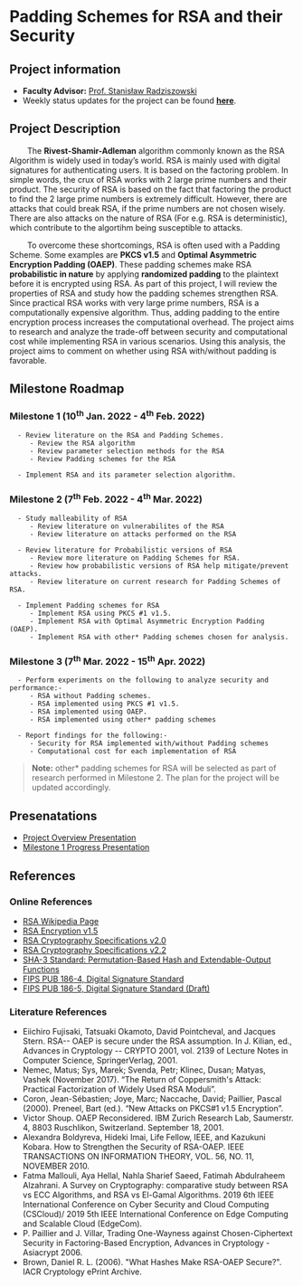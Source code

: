 # Padding Schemes for RSA and their Security

## Project information
   - **Faculty Advisor:** [Prof. Stanisław Radziszowski](https://www.cs.rit.edu/~spr/)
   - Weekly status updates for the project can be found [**here**](weeklyStatus.md).


## Project Description
&nbsp;&nbsp;&nbsp;&nbsp;&nbsp;&nbsp;&nbsp;&nbsp;The **Rivest-Shamir-Adleman** algorithm commonly known as the RSA Algorithm is widely used in today’s world. RSA is mainly used with digital signatures for authenticating users. It is based on the factoring problem. In simple words, the crux of RSA works with 2 large prime numbers and their product. The security of RSA is based on the fact that factoring the product to find the 2 large prime numbers is extremely difficult. However, there are attacks that could break RSA, if the prime numbers are not chosen wisely. There are also attacks on the nature of RSA (For e.g. RSA is deterministic), which contribute to the algortihm being susceptible to attacks.
   
&nbsp;&nbsp;&nbsp;&nbsp;&nbsp;&nbsp;&nbsp;&nbsp;To overcome these shortcomings, RSA is often used with a Padding Scheme. Some examples are **PKCS v1.5** and **Optimal Asymmetric Encryption Padding (OAEP)**. These padding schemes make RSA **probabilistic in nature** by applying **randomized padding** to the plaintext before it is encrypted using RSA. As part of this project, I will review the properties of RSA and study how the padding schemes strengthen RSA. Since practical RSA works with very large prime numbers, RSA is a computationally expensive algorithm. Thus, adding padding to the entire encryption process increases the computational overhead. The project aims to research and analyze the trade-off between security and computational cost while implementing RSA in various scenarios. Using this analysis, the project aims to comment on whether using RSA with/without padding is favorable.


## Milestone Roadmap
### Milestone 1 (10<sup>th</sup> Jan. 2022 - 4<sup>th</sup> Feb. 2022)
      - Review literature on the RSA and Padding Schemes.
         - Review the RSA algorithm
         - Review parameter selection methods for the RSA
         - Review Padding schemes for the RSA

      - Implement RSA and its parameter selection algorithm.

### Milestone 2 (7<sup>th</sup> Feb. 2022 - 4<sup>th</sup> Mar. 2022)
      - Study malleability of RSA
         - Review literature on vulnerabilites of the RSA
         - Review literature on attacks performed on the RSA

      - Review literature for Probabilistic versions of RSA
         - Review more literature on Padding Schemes for RSA.
         - Review how probabilistic versions of RSA help mitigate/prevent attacks.
         - Review literature on current research for Padding Schemes of RSA.

      - Implement Padding schemes for RSA
         - Implement RSA using PKCS #1 v1.5.
         - Implement RSA with Optimal Asymmetric Encryption Padding (OAEP).
         - Implement RSA with other* Padding schemes chosen for analysis.

### Milestone 3 (7<sup>th</sup> Mar. 2022 - 15<sup>th</sup> Apr. 2022)
      - Perform experiments on the following to analyze security and performance:-
         - RSA without Padding schemes.
         - RSA implemented using PKCS #1 v1.5.
         - RSA implemented using OAEP.
         - RSA implemented using other* padding schemes

      - Report findings for the following:-
         - Security for RSA implemented with/without Padding schemes
         - Computational cost for each implementation of RSA

> **Note:** other* padding schemes for RSA will be selected as part of research performed in Milestone 2. The plan for the project will be updated accordingly.

## Presenatations
   - [Project Overview Presentation](pop.pdf)
   - [Milestone 1 Progress Presentation](ppt_021022.pdf)

## References
### Online References
   - [RSA Wikipedia Page](https://en.wikipedia.org/wiki/RSA_(cryptosystem))
   - [RSA Encryption v1.5](https://datatracker.ietf.org/doc/html/rfc2313)
   - [RSA Cryptography Specifications v2.0](https://datatracker.ietf.org/doc/html/rfc2437)
   - [RSA Cryptography Specifications v2.2](https://datatracker.ietf.org/doc/html/rfc8017)
   - [SHA-3 Standard: Permutation-Based Hash and Extendable-Output Functions](https://nvlpubs.nist.gov/nistpubs/FIPS/NIST.FIPS.202.pdf)
   - [FIPS PUB 186-4, Digital Signature Standard](https://nvlpubs.nist.gov/nistpubs/FIPS/NIST.FIPS.186-4.pdf)
   - [FIPS PUB 186-5, Digital Signature Standard (Draft)](https://nvlpubs.nist.gov/nistpubs/FIPS/NIST.FIPS.186-5-draft.pdf)

### Literature References
   - Eiichiro Fujisaki, Tatsuaki Okamoto, David Pointcheval, and Jacques Stern. RSA-- OAEP is secure under the RSA assumption. In J. Kilian, ed., Advances in Cryptology -- CRYPTO 2001, vol. 2139 of Lecture Notes in Computer Science, SpringerVerlag, 2001.
   - Nemec, Matus; Sys, Marek; Svenda, Petr; Klinec, Dusan; Matyas, Vashek (November 2017). “The Return of Coppersmith's Attack: Practical Factorization of Widely Used RSA Moduli”.
   - Coron, Jean-Sébastien; Joye, Marc; Naccache, David; Paillier, Pascal (2000). Preneel, Bart (ed.). “New Attacks on PKCS#1 v1.5 Encryption”.
   - Victor Shoup. OAEP Reconsidered. IBM Zurich Research Lab, Saumerstr. 4, 8803 Ruschlikon, Switzerland. September 18, 2001.
   - Alexandra Boldyreva, Hideki Imai, Life Fellow, IEEE, and Kazukuni Kobara. How to Strengthen the Security of RSA-OAEP. IEEE TRANSACTIONS ON INFORMATION THEORY, VOL. 56, NO. 11, NOVEMBER 2010.
   - Fatma Mallouli, Aya Hellal, Nahla Sharief Saeed, Fatimah Abdulraheem Alzahrani. A Survey on Cryptography: comparative study between RSA vs ECC Algorithms, and RSA vs El-Gamal Algorithms. 2019 6th IEEE International Conference on Cyber Security and Cloud Computing (CSCloud)/ 2019 5th IEEE International Conference on Edge Computing and Scalable Cloud (EdgeCom).
   - P. Paillier and J. Villar, Trading One-Wayness against Chosen-Ciphertext Security in Factoring-Based Encryption, Advances in Cryptology - Asiacrypt 2006.
   - Brown, Daniel R. L. (2006). "What Hashes Make RSA-OAEP Secure?". IACR Cryptology ePrint Archive.



